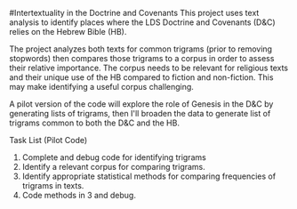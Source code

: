 #Intertextuality in the Doctrine and Covenants
This project uses text analysis to identify places where the LDS Doctrine and Covenants (D&C) relies on the Hebrew Bible (HB).

The project analyzes both texts for common trigrams (prior to removing stopwords) then compares those trigrams to a corpus in order to assess their relative importance. The corpus needs to be relevant for religious texts and their unique use of the HB compared to fiction and non-fiction. This may make identifying a useful corpus challenging.

A pilot version of the code will explore the role of Genesis in the D&C by generating lists of trigrams, then I'll broaden the data to generate list of trigrams common to both the D&C and the HB.

Task List (Pilot Code)
1. Complete and debug code for identifying trigrams
2. Identify a relevant corpus for comparing trigrams.
3. Identify appropriate statistical methods for comparing frequencies of trigrams in texts.
4. Code methods in 3 and debug.
